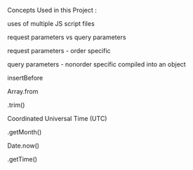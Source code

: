 Concepts Used in this Project : 

uses of multiple JS script files

request parameters vs query parameters

request parameters - order specific

query parameters -  nonorder specific compiled into an object

insertBefore 

Array.from

.trim()

Coordinated Universal Time (UTC)

.getMonth()

Date.now()

.getTime()